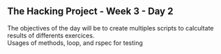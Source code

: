 ## The Hacking Project - Week 3 - Day 2 

The objectives of the day will be to create multiples scripts to calcultate results of differents exercices.  
Usages of methods, loop, and rspec for testing

